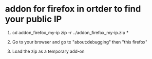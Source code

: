 # addon for firefox in ortder to find your public IP

1. cd addon_firefox_my-ip
zip -r ../addon_firefox_my-ip.zip *

2. Go to your browser and go to "about:debugging" then "this firefox"
3. Load the zip as a temporary add-on
